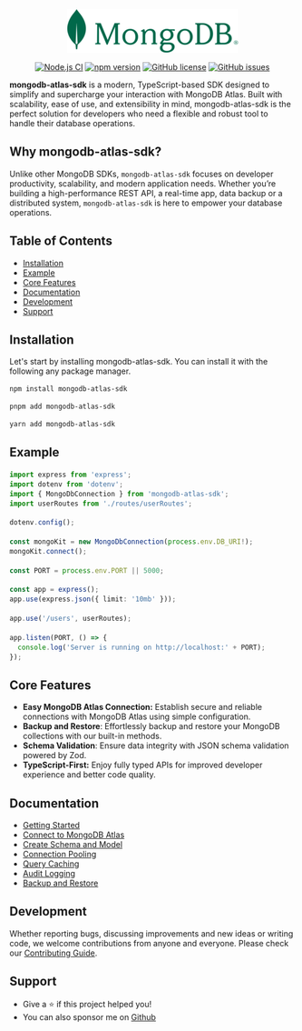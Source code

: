 <div align="center">

<img src="./assets/mongo-sm.png" alt="">

<a href="https://github.com/shivarm/mongodb-atlas-sdk/actions/workflows/ci.yml"><img alt="Node.js CI" src="https://github.com/shivarm/mongodb-atlas-sdk/actions/workflows/ci.yml/badge.svg"></a>
<a href="https://www.npmjs.com/package/mongodb-atlas-sdk"><img alt="npm version" src="https://img.shields.io/npm/v/mongodb-atlas-sdk"></a>
<a href="./LICENSE"><img alt="GitHub license" src="https://img.shields.io/github/license/shivarm/mongodb-atlas-sdk"></a>
<a href="https://github.com/shivarm/mongodb-atlas-sdk/issues"><img alt="GitHub issues" src="https://img.shields.io/github/issues/shivarm/mongodb-atlas-sdk"></a>

</div>

**mongodb-atlas-sdk** is a modern, TypeScript-based SDK designed to simplify and supercharge your interaction with MongoDB Atlas. Built with scalability, ease of use, and extensibility in mind, mongodb-atlas-sdk is the perfect solution for developers who need a flexible and robust tool to handle their database operations.

## Why mongodb-atlas-sdk?

Unlike other MongoDB SDKs, `mongodb-atlas-sdk` focuses on developer productivity, scalability, and modern application needs. Whether you’re building a high-performance REST API, a real-time app, data backup or a distributed system, `mongodb-atlas-sdk` is here to empower your database operations.

## Table of Contents

- [Installation](#installation)
- [Example](#example)
- [Core Features](#core-features)
- [Documentation](#documentation)
- [Development](#development)
- [Support](#support)

## Installation

Let's start by installing mongodb-atlas-sdk. You can install it with the following any package manager.

```bash
npm install mongodb-atlas-sdk
```

```bash
pnpm add mongodb-atlas-sdk
```

```bash
yarn add mongodb-atlas-sdk
```

## Example

```typescript
import express from 'express';
import dotenv from 'dotenv';
import { MongoDbConnection } from 'mongodb-atlas-sdk';
import userRoutes from './routes/userRoutes';

dotenv.config();

const mongoKit = new MongoDbConnection(process.env.DB_URI!);
mongoKit.connect();

const PORT = process.env.PORT || 5000;

const app = express();
app.use(express.json({ limit: '10mb' }));

app.use('/users', userRoutes);

app.listen(PORT, () => {
  console.log('Server is running on http://localhost:' + PORT);
});
```

## Core Features

- **Easy MongoDB Atlas Connection:** Establish secure and reliable connections with MongoDB Atlas using simple configuration.
- **Backup and Restore**: Effortlessly backup and restore your MongoDB collections with our built-in methods.
- **Schema Validation**: Ensure data integrity with JSON schema validation powered by Zod.
- **TypeScript-First:** Enjoy fully typed APIs for improved developer experience and better code quality.

## Documentation

- [Getting Started](https://shivarm.github.io/mongodb-atlas-sdk/#/./guide/installation)
- [Connect to MongoDB Atlas](https://shivarm.github.io/mongodb-atlas-sdk/#/./guide/connection)
- [Create Schema and Model](https://shivarm.github.io/mongodb-atlas-sdk/#/./guide/schema)
- [Connection Pooling](https://shivarm.github.io/mongodb-atlas-sdk/#/./guide/connection-pool)
- [Query Caching](https://shivarm.github.io/mongodb-atlas-sdk/#/./guide/queryCaching)
- [Audit Logging](https://shivarm.github.io/mongodb-atlas-sdk/#/./guide/auditLogging)
- [Backup and Restore](https://shivarm.github.io/mongodb-atlas-sdk/#/./guide/backup)

## Development

Whether reporting bugs, discussing improvements and new ideas or writing code, we welcome contributions from anyone and everyone. Please check our [Contributing Guide](./CONTRIBUTING.md).

## Support

- Give a ⭐️ if this project helped you!
- You can also sponsor me on [Github](https://github.com/sponsors/shivarm)
